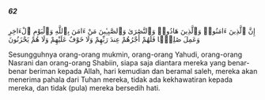 ##### 62

<span class="ayah">إِنَّ ٱلَّذِينَ ءَامَنُوا۟ وَٱلَّذِينَ هَادُوا۟ وَٱلنَّصَٰرَىٰ وَٱلصَّٰبِـِٔينَ مَنْ ءَامَنَ بِٱللَّهِ وَٱلْيَوْمِ ٱلْءَاخِرِ وَعَمِلَ صَٰلِحًۭا فَلَهُمْ أَجْرُهُمْ عِندَ رَبِّهِمْ وَلَا خَوْفٌ عَلَيْهِمْ وَلَا هُمْ يَحْزَنُونَ</span>

<span class="ayah_translation">Sesungguhnya orang-orang mukmin, orang-orang Yahudi, orang-orang Nasrani dan orang-orang Shabiin, siapa saja diantara mereka yang benar-benar beriman kepada Allah, hari kemudian dan beramal saleh, mereka akan menerima pahala dari Tuhan mereka, tidak ada kekhawatiran kepada mereka, dan tidak (pula) mereka bersedih hati.</span>
